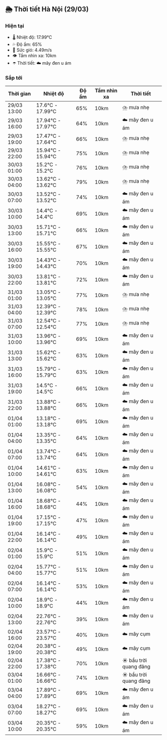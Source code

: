 ## 🌦️ Thời tiết Hà Nội (29/03)

### Hiện tại

- 🌡️ Nhiệt độ: 17.99℃
- 💦 Độ ẩm: 65%
- 💨 Sức gió: 4.49m/s
- 👁️ Tầm nhìn xa: 10km
- ☂️ Thời tiết: ☁️ mây đen u ám

### Sắp tới

| Thời gian | Nhiệt độ | Độ ẩm | Tầm nhìn xa | Thời tiết |
| --- | --- | --- | --- | --- |
| 29/03 13:00 | 17.6℃ - 17.99℃ | 65% | 10km | ⛈️ mưa nhẹ |
| 29/03 16:00 | 17.94℃ - 17.97℃ | 64% | 10km | ☁️ mây đen u ám |
| 29/03 19:00 | 17.47℃ - 17.64℃ | 66% | 10km | ⛈️ mưa nhẹ |
| 29/03 22:00 | 15.94℃ - 15.94℃ | 75% | 10km | ⛈️ mưa nhẹ |
| 30/03 01:00 | 15.2℃ - 15.2℃ | 76% | 10km | ⛈️ mưa nhẹ |
| 30/03 04:00 | 13.62℃ - 13.62℃ | 79% | 10km | ⛈️ mưa nhẹ |
| 30/03 07:00 | 13.52℃ - 13.52℃ | 74% | 10km | ☁️ mây đen u ám |
| 30/03 10:00 | 14.4℃ - 14.4℃ | 69% | 10km | ☁️ mây đen u ám |
| 30/03 13:00 | 15.71℃ - 15.71℃ | 66% | 10km | ☁️ mây đen u ám |
| 30/03 16:00 | 15.55℃ - 15.55℃ | 67% | 10km | ☁️ mây đen u ám |
| 30/03 19:00 | 14.43℃ - 14.43℃ | 70% | 10km | ☁️ mây đen u ám |
| 30/03 22:00 | 13.81℃ - 13.81℃ | 72% | 10km | ☁️ mây đen u ám |
| 31/03 01:00 | 13.05℃ - 13.05℃ | 77% | 10km | ⛈️ mưa nhẹ |
| 31/03 04:00 | 12.39℃ - 12.39℃ | 78% | 10km | ⛈️ mưa nhẹ |
| 31/03 07:00 | 12.54℃ - 12.54℃ | 77% | 10km | ⛈️ mưa nhẹ |
| 31/03 10:00 | 13.96℃ - 13.96℃ | 69% | 10km | ☁️ mây đen u ám |
| 31/03 13:00 | 15.62℃ - 15.62℃ | 63% | 10km | ☁️ mây đen u ám |
| 31/03 16:00 | 15.79℃ - 15.79℃ | 63% | 10km | ☁️ mây đen u ám |
| 31/03 19:00 | 14.5℃ - 14.5℃ | 66% | 10km | ☁️ mây đen u ám |
| 31/03 22:00 | 13.88℃ - 13.88℃ | 66% | 10km | ☁️ mây đen u ám |
| 01/04 01:00 | 13.18℃ - 13.18℃ | 69% | 10km | ☁️ mây đen u ám |
| 01/04 04:00 | 13.35℃ - 13.35℃ | 64% | 10km | ☁️ mây đen u ám |
| 01/04 07:00 | 13.74℃ - 13.74℃ | 64% | 10km | ☁️ mây đen u ám |
| 01/04 10:00 | 14.61℃ - 14.61℃ | 63% | 10km | ☁️ mây đen u ám |
| 01/04 13:00 | 16.08℃ - 16.08℃ | 54% | 10km | ☁️ mây đen u ám |
| 01/04 16:00 | 18.68℃ - 18.68℃ | 44% | 10km | ☁️ mây đen u ám |
| 01/04 19:00 | 17.15℃ - 17.15℃ | 47% | 10km | ☁️ mây đen u ám |
| 01/04 22:00 | 16.14℃ - 16.14℃ | 49% | 10km | ☁️ mây đen u ám |
| 02/04 01:00 | 15.9℃ - 15.9℃ | 51% | 10km | ☁️ mây đen u ám |
| 02/04 04:00 | 15.77℃ - 15.77℃ | 51% | 10km | ☁️ mây đen u ám |
| 02/04 07:00 | 16.14℃ - 16.14℃ | 53% | 10km | ☁️ mây đen u ám |
| 02/04 10:00 | 18.9℃ - 18.9℃ | 44% | 10km | ☁️ mây đen u ám |
| 02/04 13:00 | 22.76℃ - 22.76℃ | 39% | 10km | ☁️ mây đen u ám |
| 02/04 16:00 | 23.57℃ - 23.57℃ | 40% | 10km | ☁️ mây cụm |
| 02/04 19:00 | 20.38℃ - 20.38℃ | 49% | 10km | ☁️ mây cụm |
| 02/04 22:00 | 17.38℃ - 17.38℃ | 70% | 10km | ☀️ bầu trời quang đãng |
| 03/04 01:00 | 16.66℃ - 16.66℃ | 74% | 10km | ☀️ bầu trời quang đãng |
| 03/04 04:00 | 17.89℃ - 17.89℃ | 69% | 10km | ☁️ mây đen u ám |
| 03/04 07:00 | 18.27℃ - 18.27℃ | 69% | 10km | ☁️ mây đen u ám |
| 03/04 10:00 | 20.35℃ - 20.35℃ | 59% | 10km | ☁️ mây đen u ám |
